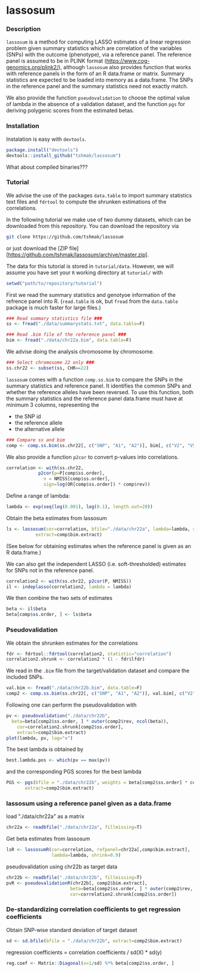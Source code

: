 lassosum
=======================

### Description

`lassosum` is a method for computing LASSO estimates of a linear regression problem given summary statistics which are correlation of the variables (SNPs) with the outcome (phenotype), via a reference panel. The reference panel is assumed to be in PLINK format (https://www.cog-genomics.org/plink2/), although `lassosum` also provides function that works with reference panels in the form of an R data.frame or matrix. Summary statistics are expected to be loaded into memory as a data.frame. The SNPs in the reference panel and the summary statistics need not exactly match. 

We also provide the function `pseudovalidation` to choose the optimal value of lambda in the absence of a validation dataset, and the function `pgs` for deriving polygenic scores from the estimated betas. 

### Installation

Instalation is easy with `devtools`.

```r
package.install("devtools")
devtools::install_github("tshmak/lassosum")
```

What about compiled binaries??? 

### Tutorial

We advise the use of the packages `data.table` to import summary statistics text files and `fdrtool` to compute the shrunken estimations of the correlations.

In the following tutorial we make use of two dummy datasets, which can be downloaded from this repository.
You can download the repository via

```bash
git clone https://github.com/tshmak/lassosum
```

or just download the [ZIP file][https://github.com/tshmak/lassosum/archive/master.zip].

The data for this tutorial is stored in `tutorial/data`. 
However, we will assume you have set your `R` working directory at `tutorial/` with 

```r
setwd("path/to/repository/tutorial")
```

First we read the summary statistics and genotyoe information of the refrence panel into R. (`read.table` is ok, but `fread` from the `data.table` package is much faster for large files.)

```r
### Read summary statistics file ###
ss <- fread("./data/summarystats.txt", data.table=F)

### Read .bim file of the reference panel ###
bim <- fread("./data/chr22a.bim", data.table=F)
```

We advise doing the analysis chromosome by chromosome.
```r
### Select chromosome 22 only ###
ss.chr22 <- subset(ss, CHR==22) 	
```

`lassosum` comes with a function `comp.ss.bim` to compare the SNPs in the summary statistics and reference panel. It identifies the common SNPs and whether the reference alleles have been reversed. To use this function, both the summary statistics and the reference panel data.frame must have at minimum 3 columns, representing the 

* the SNP id
* the reference allele
* the alternative allele

```r
### Compare ss and bim 
comp <- comp.ss.bim(ss.chr22[, c("SNP", "A1", "A2")], bim[, c("V2", "V5", "V6")]) 
```

We also provide a function `p2cor` to convert p-values into correlations. 
```r
correlation <- with(ss.chr22, 
		    p2cor(p=P[comp$ss.order], 
			  n = NMISS[comp$ss.order], 
			  sign=log(OR[comp$ss.order]) * comp$rev))
```

Define a range of lambda:
```r
lambda <- exp(seq(log(0.001), log(0.1), length.out=20))
```

Obtain the beta estimates from lassosum
```r
ls <- lassosum(cor=correlation, bfile="./data/chr22a", lambda=lambda, shrink=0.9, 
	       extract=comp$bim.extract)
```

(See below for obtaining estimates when the reference panel is given as an R data.frame.)

We can also get the independent LASSO (i.e. soft-thresholded) estimates for SNPs not in the reference panel. 

```r
correlation2 <- with(ss.chr22, p2cor(P, NMISS))
il <- indeplasso(correlation2, lambda = lambda)
```

We then combine the two sets of estimates

```r
beta <- il$beta
beta[comp$ss.order, ] <- ls$beta
```

### Pseudovalidation

We obtain the shrunken estimates for the correlations

```r
fdr <- fdrtool::fdrtool(correlation2, statistic="correlation")
correlation2.shrunk <- correlation2 * (1 - fdr$lfdr)
```

We read in the `.bim` file from the target/validation dataset and compare the included SNPs.

```r
val.bim <- fread("./data/chr22b.bim", data.table=F) 
comp2 <- comp.ss.bim(ss.chr22[, c("SNP", "A1", "A2")], val.bim[, c("V2", "V5", "V6")]) 
```

Following one can perform the pseudovalidation with
```r
pv <- pseudovalidation("./data/chr22b", 
  beta=beta[comp2$ss.order, ] * outer(comp2$rev, ncol(beta)), 
	cor=correlation2.shrunk[comp2$ss.order], 
	extract=comp2$bim.extract)
plot(lambda, pv, log="x")
```

The best lambda is obtained by
```r
best.lambda.pos <- which(pv == max(pv))
```

and the corresponding PGS scores for the best lambda

```r
PGS <- pgs(bfile = "./data/chr22b", weights = beta[comp2$ss.order] * comp2$rev, 
	   extract=comp2$bim.extract)
```

### lassosum using a reference panel given as a data.frame

load "./data/chr22a" as a matrix 
```r
chr22a <- readbfile("./data/chr22a", fillmissing=T)
```

Get beta estimates from lassosum
```r
lsR <- lassosumR(cor=correlation, refpanel=chr22a[,comp$bim.extract], 
                 lambda=lambda, shrink=0.9) 
```

pseudovalidation using chr22b as target data
```r
chr22b <- readbfile("./data/chr22b", fillmissing=T)
pvR <- pseudovalidationR(chr22b[, comp2$bim.extract], 
                        beta=beta[comp2$ss.order, ] * outer(comp2$rev, rep(1,ncol(beta))), 
                        cor=correlation2.shrunk[comp2$ss.order])
```

### De-standardizing correlation coefficients to get regression coefficients 
Obtain SNP-wise standard deviation of target dataset 
```r
sd <- sd.bfile(bfile = "./data/chr22b", extract=comp2$bim.extract)
```
regression coefficients = correlation coefficients / sd(X) * sd(y) 
```r
reg.coef <- Matrix::Diagonal(x=1/sd) %*% beta[comp2$ss.order, ]
```

